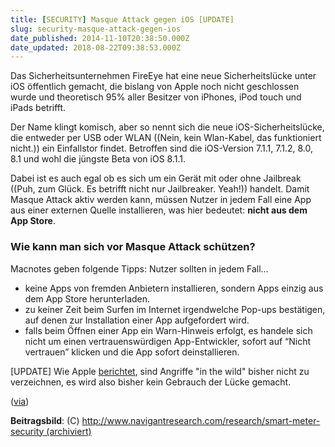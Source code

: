```yaml
---
title: [SECURITY] Masque Attack gegen iOS [UPDATE]
slug: security-masque-attack-gegen-ios
date_published: 2014-11-10T20:38:50.000Z
date_updated: 2018-08-22T09:38:53.000Z
---
```


Das Sicherheitsunternehmen FireEye hat eine neue Sicherheitslücke unter iOS öffentlich gemacht, die bislang von Apple noch nicht geschlossen wurde und theoretisch 95% aller Besitzer von iPhones, iPod touch und iPads betrifft. 

Der Name klingt komisch, aber so nennt sich die neue iOS-Sicherheitslücke, die entweder per USB oder WLAN ((Nein, kein Wlan-Kabel, das funktioniert nicht.)) ein Einfallstor findet. Betroffen sind die iOS-Version 7.1.1, 7.1.2, 8.0, 8.1 und wohl die jüngste Beta von iOS 8.1.1.

Dabei ist es auch egal ob es sich um ein Gerät mit oder ohne Jailbreak ((Puh, zum Glück. Es betrifft nicht nur Jailbreaker. Yeah!)) handelt. Damit Masque Attack aktiv werden kann, müssen Nutzer in jedem Fall eine App aus einer externen Quelle installieren, was hier bedeutet: **nicht aus dem App Store**.

### Wie kann man sich vor Masque Attack schützen?

Macnotes geben folgende Tipps: Nutzer sollten in jedem Fall…

- keine Apps von fremden Anbietern installieren, sondern Apps einzig aus dem App Store herunterladen.
- zu keiner Zeit beim Surfen im Internet irgendwelche Pop-ups bestätigen, auf denen zur Installation einer App aufgefordert wird.
- falls beim Öffnen einer App ein Warn-Hinweis erfolgt, es handele sich nicht um einen vertrauenswürdigen App-Entwickler, sofort auf “Nicht vertrauen” klicken und die App sofort deinstallieren.

[UPDATE] Wie Apple [berichtet](http://www.golem.de/news/ios-keine-angriffe-durch-masque-attack-bekannt-1411-110558.html), sind Angriffe "in the wild" bisher nicht zu verzeichnen, es wird also bisher kein Gebrauch der Lücke gemacht.

([via](http://www.macnotes.de/2014/11/10/masque-attack-ios-sicherheitsluecke/))

**Beitragsbild**: (C) [http://www.navigantresearch.com/research/smart-meter-security (archiviert)](http://web.archive.org/web/20130424034021/http://www.navigantresearch.com:80/research/smart-meter-security)
